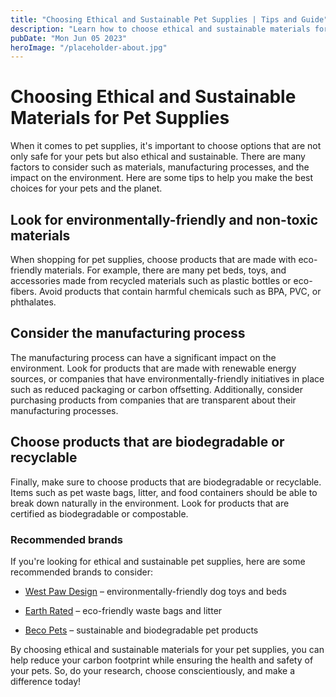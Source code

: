 ```yaml
---
title: "Choosing Ethical and Sustainable Pet Supplies | Tips and Guide"
description: "Learn how to choose ethical and sustainable materials for your pet supplies. Find tips, guide, and recommended brands here."
pubDate: "Mon Jun 05 2023"
heroImage: "/placeholder-about.jpg"
---
```


# Choosing Ethical and Sustainable Materials for Pet Supplies

When it comes to pet supplies, it&#39;s important to choose options that are not only safe for your pets but also ethical and sustainable. There are many factors to consider such as materials, manufacturing processes, and the impact on the environment. Here are some tips to help you make the best choices for your pets and the planet.

## Look for environmentally-friendly and non-toxic materials

When shopping for pet supplies, choose products that are made with eco-friendly materials. For example, there are many pet beds, toys, and accessories made from recycled materials such as plastic bottles or eco-fibers. Avoid products that contain harmful chemicals such as BPA, PVC, or phthalates.

## Consider the manufacturing process

The manufacturing process can have a significant impact on the environment. Look for products that are made with renewable energy sources, or companies that have environmentally-friendly initiatives in place such as reduced packaging or carbon offsetting. Additionally, consider purchasing products from companies that are transparent about their manufacturing processes.

## Choose products that are biodegradable or recyclable

Finally, make sure to choose products that are biodegradable or recyclable. Items such as pet waste bags, litter, and food containers should be able to break down naturally in the environment. Look for products that are certified as biodegradable or compostable.

### Recommended brands

If you&#39;re looking for ethical and sustainable pet supplies, here are some recommended brands to consider:

- [West Paw Design](https://www.westpaw.com/) – environmentally-friendly dog toys and beds

- [Earth Rated](https://earthrated.com/) – eco-friendly waste bags and litter

- [Beco Pets](https://www.becopets.com/) – sustainable and biodegradable pet products

By choosing ethical and sustainable materials for your pet supplies, you can help reduce your carbon footprint while ensuring the health and safety of your pets. So, do your research, choose conscientiously, and make a difference today!